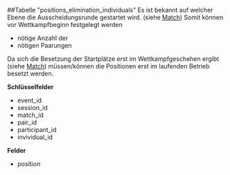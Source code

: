 ##Tabelle "positions_elimination_individuals"
Es ist bekannt auf welcher Ebene die Ausscheidungsrunde gestartet wird. (siehe [Match])
Somit können vor Wettkampfbeginn festgelegt werden
* nötige Anzahl der 
* nötigen Paarungen

Da sich die Besetzung der Startplätze erst im Wettkampfgeschehen ergibt (siehe [Match]) müssen/können die Positionen erst im laufenden Betrieb besetzt werden.

**Schlüsselfelder**
* event_id
* session_id
* match_id
* pair_id
* participant_id
* invividual_id

**Felder**
* position


[Match]: kapitel_08_match.md "Match-Runden"
